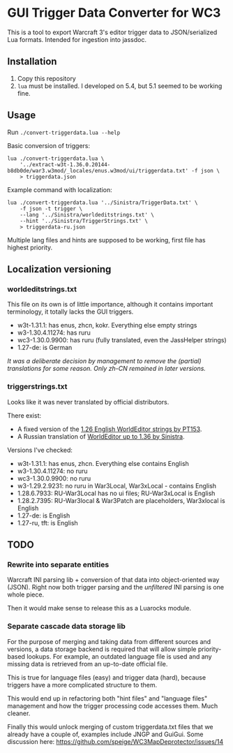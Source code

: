 # GUI Trigger Data Converter for WC3

This is a tool to export Warcraft 3's editor trigger data to JSON/serialized Lua formats.
Intended for ingestion into jassdoc.

## Installation

1. Copy this repository
2. `lua` must be installed. I developed on 5.4, but 5.1 seemed to be working fine.

## Usage

Run `./convert-triggerdata.lua --help`

Basic conversion of triggers:

```shell
lua ./convert-triggerdata.lua \
	'../extract-w3t-1.36.0.20144-b8db0de/war3.w3mod/_locales/enus.w3mod/ui/triggerdata.txt' -f json \
	> triggerdata.json
```

Example command with localization:

```shell
lua ./convert-triggerdata.lua '../Sinistra/TriggerData.txt' \
	-f json -t trigger \
	--lang '../Sinistra/worldeditstrings.txt' \
	--hint '../Sinistra/TriggerStrings.txt' \
	> triggerdata-ru.json
```

Multiple lang files and hints are supposed to be working, first file has highest priority.

## Localization versioning

### worldeditstrings.txt

This file on its own is of little importance, although it contains important terminology, it totally lacks the GUI triggers.

- w3t-1.31.1: has enus, zhcn, kokr. Everything else empty strings
- w3-1.30.4.11274: has ruru
- wc3-1.30.0.9900: has ruru (fully translated, even the JassHelper strings)
- 1.27-de: is German

*It was a deliberate decision by management to remove the (partial) translations for some reason. Only zh-CN remained in later versions.*

### triggerstrings.txt

Looks like it was never translated by official distributors.

There exist:

- A fixed version of the [1.26 English WorldEditor strings by PT153](https://xgm.guru/p/wc3/englify-we-1-26).
- A Russian translation of [WorldEditor up to 1.36 by Sinistra](https://xgm.guru/p/wc3/RusWorldEditor).

Versions I've checked:

- w3t-1.31.1: has enus, zhcn. Everything else contains English
- w3-1.30.4.11274: no ruru
- wc3-1.30.0.9900: no ruru
- w3-1.29.2.9231: no ruru in War3Local, War3xLocal - contains English
- 1.28.6.7933: RU-War3Local has no ui files; RU-War3xLocal is English
- 1.28.2.7395: RU-War3local & War3Patch are placeholders, War3xlocal is English
- 1.27-de: is English
- 1.27-ru, tft: is English

## TODO

### Rewrite into separate entities

Warcraft INI parsing lib + conversion of that data into object-oriented way (JSON).
Right now both trigger parsing and the *unfiltered* INI parsing is one whole piece.

Then it would make sense to release this as a Luarocks module.

### Separate cascade data storage lib

For the purpose of merging and taking data from different sources and versions, a data storage backend
is required that will allow simple priority-based lookups. For example, an outdated language file is used
and any missing data is retrieved from an up-to-date official file.

This is true for language files (easy) and trigger data (hard), because triggers have a more complicated structure
to them.

This would end up in refactoring both "hint files" and "language files" management and how the trigger
processing code accesses them. Much cleaner.

Finally this would unlock merging of custom triggerdata.txt files that we already have a couple of,
examples include JNGP and GuiGui. Some discussion here: https://github.com/speige/WC3MapDeprotector/issues/14

